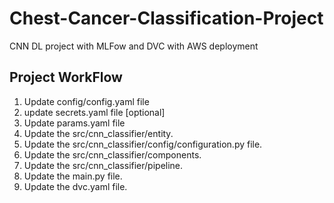 # Chest-Cancer-Classification-Project
CNN DL project with MLFow and DVC with AWS deployment


## Project WorkFlow

1. Update config/config.yaml file
2. update secrets.yaml file [optional]
3. Update params.yaml file
4. Update the src/cnn_classifier/entity.
5. Update the src/cnn_classifier/config/configuration.py file.
6. Update the src/cnn_classifier/components.
7. Update the src/cnn_classifier/pipeline.
8. Update the main.py file.
9. Update the dvc.yaml file.












